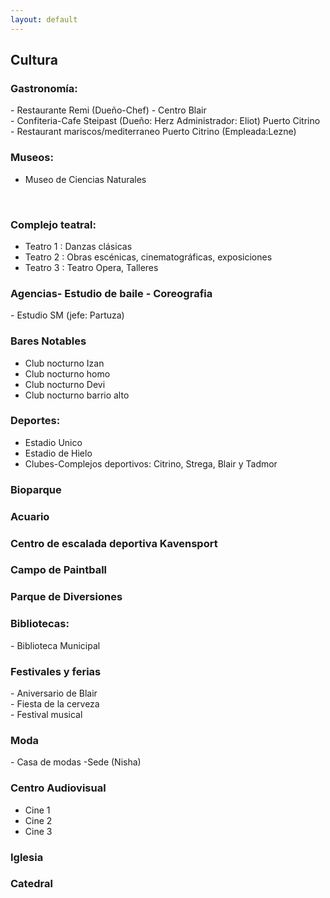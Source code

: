```yaml
---
layout: default
---
```


<h2>Cultura</h2>

<h3>Gastronomía:</h3>
- Restaurante Remi (Dueño-Chef) - Centro Blair
<br>
- Confiteria-Cafe Steipast (Dueño: Herz Administrador: Eliot) Puerto Citrino
<br>
- Restaurant mariscos/mediterraneo Puerto Citrino (Empleada:Lezne)
<h3>Museos:</h3>

- Museo de Ciencias Naturales
<br>
<h3>Complejo teatral:</h3>

-  Teatro 1 : Danzas clásicas
-  Teatro 2 : Obras escénicas, cinematográficas, exposiciones
-  Teatro 3 : Teatro Opera, Talleres 

<h3> Agencias- Estudio de baile - Coreografia</h3>
- Estudio SM (jefe: Partuza)
<br>
<h3>Bares Notables</h3>

-  Club nocturno Izan
-  Club nocturno homo 
-  Club nocturno Devi
-  Club nocturno barrio alto

<h3> Deportes: </h3>

-  Estadio Unico
-  Estadio de Hielo
-  Clubes-Complejos deportivos: Citrino, Strega, Blair y Tadmor

<h3>Bioparque</h3>
<h3>Acuario </h3>
<h3>Centro de escalada deportiva Kavensport </h3>
<h3>Campo de Paintball</h3>
<h3>Parque de Diversiones</h3>


<h3> Bibliotecas:</h3>
- Biblioteca Municipal 

<h3> Festivales y ferias</h3>
- Aniversario de Blair
<br>
- Fiesta de la cerveza
<br>
- Festival musical

<h3>Moda</h3>
- Casa de modas -Sede (Nisha)


<h3>Centro Audiovisual</h3>

- Cine 1
- Cine 2
- Cine 3 

<h3>Iglesia</h3>

<h3>Catedral</h3>
